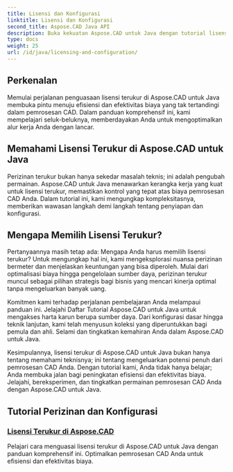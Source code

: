 ```yaml
---
title: Lisensi dan Konfigurasi
linktitle: Lisensi dan Konfigurasi
second_title: Aspose.CAD Java API
description: Buka kekuatan Aspose.CAD untuk Java dengan tutorial lisensi terukur kami. Optimalkan pemrosesan CAD secara efisien dan hemat biaya untuk meningkatkan produktivitas.
type: docs
weight: 25
url: /id/java/licensing-and-configuration/
---
```

## Perkenalan

Memulai perjalanan penguasaan lisensi terukur di Aspose.CAD untuk Java membuka pintu menuju efisiensi dan efektivitas biaya yang tak tertandingi dalam pemrosesan CAD. Dalam panduan komprehensif ini, kami mempelajari seluk-beluknya, memberdayakan Anda untuk mengoptimalkan alur kerja Anda dengan lancar.

## Memahami Lisensi Terukur di Aspose.CAD untuk Java

Perizinan terukur bukan hanya sekedar masalah teknis; ini adalah pengubah permainan. Aspose.CAD untuk Java menawarkan kerangka kerja yang kuat untuk lisensi terukur, memastikan kontrol yang tepat atas biaya pemrosesan CAD Anda. Dalam tutorial ini, kami mengungkap kompleksitasnya, memberikan wawasan langkah demi langkah tentang penyiapan dan konfigurasi.

## Mengapa Memilih Lisensi Terukur?

Pertanyaannya masih tetap ada: Mengapa Anda harus memilih lisensi terukur? Untuk mengungkap hal ini, kami mengeksplorasi nuansa perizinan bermeter dan menjelaskan keuntungan yang bisa diperoleh. Mulai dari optimalisasi biaya hingga pengelolaan sumber daya, perizinan terukur muncul sebagai pilihan strategis bagi bisnis yang mencari kinerja optimal tanpa mengeluarkan banyak uang.

Komitmen kami terhadap perjalanan pembelajaran Anda melampaui panduan ini. Jelajahi Daftar Tutorial Aspose.CAD untuk Java untuk mengakses harta karun berupa sumber daya. Dari konfigurasi dasar hingga teknik lanjutan, kami telah menyusun koleksi yang diperuntukkan bagi pemula dan ahli. Selami dan tingkatkan kemahiran Anda dalam Aspose.CAD untuk Java.

Kesimpulannya, lisensi terukur di Aspose.CAD untuk Java bukan hanya tentang memahami teknisnya; ini tentang mengeluarkan potensi penuh dari pemrosesan CAD Anda. Dengan tutorial kami, Anda tidak hanya belajar; Anda membuka jalan bagi peningkatan efisiensi dan efektivitas biaya. Jelajahi, bereksperimen, dan tingkatkan permainan pemrosesan CAD Anda dengan Aspose.CAD untuk Java.
## Tutorial Perizinan dan Konfigurasi
### [Lisensi Terukur di Aspose.CAD](./metered-licensing-in-aspose-cad/)
Pelajari cara menguasai lisensi terukur di Aspose.CAD untuk Java dengan panduan komprehensif ini. Optimalkan pemrosesan CAD Anda untuk efisiensi dan efektivitas biaya.